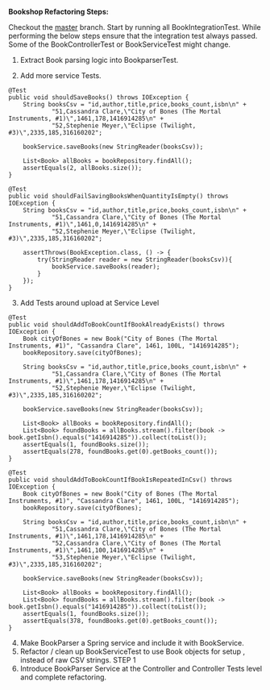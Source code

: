 **Bookshop Refactoring Steps:**

Checkout the [master](https://gitlab.com/tw-he-dev-bootcamp/base-repos/book-shop-refactor.git) branch.
Start by running all BookIntegrationTest. While performing the below steps ensure that the integration test always passed. Some of the BookControllerTest or BookServiceTest might change.

1. Extract Book parsing logic into BookparserTest. 


2. Add more service Tests. 

```
@Test
public void shouldSaveBooks() throws IOException {
    String booksCsv = "id,author,title,price,books_count,isbn\n" +
            "51,Cassandra Clare,\"City of Bones (The Mortal Instruments, #1)\",1461,178,1416914285\n" +
            "52,Stephenie Meyer,\"Eclipse (Twilight, #3)\",2335,185,316160202";

    bookService.saveBooks(new StringReader(booksCsv));

    List<Book> allBooks = bookRepository.findAll();
    assertEquals(2, allBooks.size());
}

@Test
public void shouldFailSavingBooksWhenQuantityIsEmpty() throws IOException {
    String booksCsv = "id,author,title,price,books_count,isbn\n" +
            "51,Cassandra Clare,\"City of Bones (The Mortal Instruments, #1)\",1461,0,1416914285\n" +
            "52,Stephenie Meyer,\"Eclipse (Twilight, #3)\",2335,185,316160202";

    assertThrows(BookException.class, () -> {
        try(StringReader reader = new StringReader(booksCsv)){
            bookService.saveBooks(reader);
        }
    });
}
```

3.  Add Tests around upload at Service Level    
```
@Test
public void shouldAddToBookCountIfBookAlreadyExists() throws IOException {
    Book cityOfBones = new Book("City of Bones (The Mortal Instruments, #1)", "Cassandra Clare", 1461, 100L, "1416914285");
    bookRepository.save(cityOfBones);

    String booksCsv = "id,author,title,price,books_count,isbn\n" +
            "51,Cassandra Clare,\"City of Bones (The Mortal Instruments, #1)\",1461,178,1416914285\n" +
            "52,Stephenie Meyer,\"Eclipse (Twilight, #3)\",2335,185,316160202";

    bookService.saveBooks(new StringReader(booksCsv));

    List<Book> allBooks = bookRepository.findAll();
    List<Book> foundBooks = allBooks.stream().filter(book -> book.getIsbn().equals("1416914285")).collect(toList());
    assertEquals(1, foundBooks.size());
    assertEquals(278, foundBooks.get(0).getBooks_count());
}

@Test
public void shouldAddToBookCountIfBookIsRepeatedInCsv() throws IOException {
    Book cityOfBones = new Book("City of Bones (The Mortal Instruments, #1)", "Cassandra Clare", 1461, 100L, "1416914285");
    bookRepository.save(cityOfBones);

    String booksCsv = "id,author,title,price,books_count,isbn\n" +
            "51,Cassandra Clare,\"City of Bones (The Mortal Instruments, #1)\",1461,178,1416914285\n" +
            "52,Cassandra Clare,\"City of Bones (The Mortal Instruments, #1)\",1461,100,1416914285\n" +
            "53,Stephenie Meyer,\"Eclipse (Twilight, #3)\",2335,185,316160202";

    bookService.saveBooks(new StringReader(booksCsv));

    List<Book> allBooks = bookRepository.findAll();
    List<Book> foundBooks = allBooks.stream().filter(book -> book.getIsbn().equals("1416914285")).collect(toList());
    assertEquals(1, foundBooks.size());
    assertEquals(378, foundBooks.get(0).getBooks_count());
}

```
4.  Make BookParser a Spring service and include it with BookService. 
5.  Refactor / clean up  BookServiceTest  to use Book objects for setup , instead of raw CSV strings.   STEP 1
6.  Introduce BookParser Service at the Controller and Controller Tests level and complete refactoring. 
